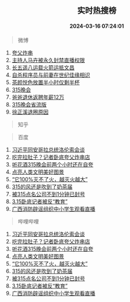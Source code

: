 <div align="center"><h2>实时热搜榜</h2><h4>2024-03-16 07:24:01</h4></div>

> 微博  

1. [夸父炸串](https://s.weibo.com/weibo?q=%E5%A4%B8%E7%88%B6%E7%82%B8%E4%B8%B2&t=31&band_rank=1&Refer=top)<br />
2. [主持人马卉被永久封禁直播权限](https://s.weibo.com/weibo?q=%23%E4%B8%BB%E6%8C%81%E4%BA%BA%E9%A9%AC%E5%8D%89%E8%A2%AB%E6%B0%B8%E4%B9%85%E5%B0%81%E7%A6%81%E7%9B%B4%E6%92%AD%E6%9D%83%E9%99%90%23&t=31&band_rank=2&Refer=top)<br />
3. [长五遥八运载火箭运抵文昌](https://s.weibo.com/weibo?q=%23%E9%95%BF%E4%BA%94%E9%81%A5%E5%85%AB%E8%BF%90%E8%BD%BD%E7%81%AB%E7%AE%AD%E8%BF%90%E6%8A%B5%E6%96%87%E6%98%8C%23&t=31&band_rank=3&Refer=top)<br />
4. [自杀程序员与前妻在世纪佳缘相识](https://s.weibo.com/weibo?q=%23%E8%87%AA%E6%9D%80%E7%A8%8B%E5%BA%8F%E5%91%98%E4%B8%8E%E5%89%8D%E5%A6%BB%E5%9C%A8%E4%B8%96%E7%BA%AA%E4%BD%B3%E7%BC%98%E7%9B%B8%E8%AF%86%23&t=31&band_rank=4&Refer=top)<br />
5. [茶颜悦色放置半小时仅剩半杯](https://s.weibo.com/weibo?q=%23%E8%8C%B6%E9%A2%9C%E6%82%A6%E8%89%B2%E6%94%BE%E7%BD%AE%E5%8D%8A%E5%B0%8F%E6%97%B6%E4%BB%85%E5%89%A9%E5%8D%8A%E6%9D%AF%23&t=31&band_rank=5&Refer=top)<br />
6. [315晚会](https://s.weibo.com/weibo?q=%23315%E6%99%9A%E4%BC%9A%23&t=31&band_rank=6&Refer=top)<br />
7. [爸爸退休返聘年薪12万](https://s.weibo.com/weibo?q=%23%E7%88%B8%E7%88%B8%E9%80%80%E4%BC%91%E8%BF%94%E8%81%98%E5%B9%B4%E8%96%AA12%E4%B8%87%23&t=31&band_rank=7&Refer=top)<br />
8. [315晚会省流版](https://s.weibo.com/weibo?q=%23315%E6%99%9A%E4%BC%9A%E7%9C%81%E6%B5%81%E7%89%88%23&t=31&band_rank=8&Refer=top)<br />
9. [徐正溪退圈原因](https://s.weibo.com/weibo?q=%23%E5%BE%90%E6%AD%A3%E6%BA%AA%E9%80%80%E5%9C%88%E5%8E%9F%E5%9B%A0%23&t=31&band_rank=9&Refer=top)<br />

> 知乎  


> 百度  

1. [习近平同安哥拉总统洛伦索会谈](https://www.baidu.com/s?wd=%E4%B9%A0%E8%BF%91%E5%B9%B3%E5%90%8C%E5%AE%89%E5%93%A5%E6%8B%89%E6%80%BB%E7%BB%9F%E6%B4%9B%E4%BC%A6%E7%B4%A2%E4%BC%9A%E8%B0%88&sa=fyb_news&rsv_dl=fyb_news)<br />
2. [吃完拉肚子？记者卧底夸父炸串店](https://www.baidu.com/s?wd=%E5%90%83%E5%AE%8C%E6%8B%89%E8%82%9A%E5%AD%90%EF%BC%9F%E8%AE%B0%E8%80%85%E5%8D%A7%E5%BA%95%E5%A4%B8%E7%88%B6%E7%82%B8%E4%B8%B2%E5%BA%97&sa=fyb_news&rsv_dl=fyb_news)<br />
3. [听花酒315晚会前两个小时还在自夸](https://www.baidu.com/s?wd=%E5%90%AC%E8%8A%B1%E9%85%92315%E6%99%9A%E4%BC%9A%E5%89%8D%E4%B8%A4%E4%B8%AA%E5%B0%8F%E6%97%B6%E8%BF%98%E5%9C%A8%E8%87%AA%E5%A4%B8&sa=fyb_news&rsv_dl=fyb_news)<br />
4. [点亮人类文明美好图景](https://www.baidu.com/s?wd=%E7%82%B9%E4%BA%AE%E4%BA%BA%E7%B1%BB%E6%96%87%E6%98%8E%E7%BE%8E%E5%A5%BD%E5%9B%BE%E6%99%AF&sa=fyb_news&rsv_dl=fyb_news)<br />
5. [“它100%灭不了火，越灭火越大”](https://www.baidu.com/s?wd=%E2%80%9C%E5%AE%83100%25%E7%81%AD%E4%B8%8D%E4%BA%86%E7%81%AB%EF%BC%8C%E8%B6%8A%E7%81%AD%E7%81%AB%E8%B6%8A%E5%A4%A7%E2%80%9D&sa=fyb_news&rsv_dl=fyb_news)<br />
6. [315的风还是吹到了奶茶届](https://www.baidu.com/s?wd=315%E7%9A%84%E9%A3%8E%E8%BF%98%E6%98%AF%E5%90%B9%E5%88%B0%E4%BA%86%E5%A5%B6%E8%8C%B6%E5%B1%8A&sa=fyb_news&rsv_dl=fyb_news)<br />
7. [被315点名公司不到1分钟已封号](https://www.baidu.com/s?wd=%E8%A2%AB315%E7%82%B9%E5%90%8D%E5%85%AC%E5%8F%B8%E4%B8%8D%E5%88%B01%E5%88%86%E9%92%9F%E5%B7%B2%E5%B0%81%E5%8F%B7&sa=fyb_news&rsv_dl=fyb_news)<br />
8. [3.15卧底记者被反“教育”](https://www.baidu.com/s?wd=3.15%E5%8D%A7%E5%BA%95%E8%AE%B0%E8%80%85%E8%A2%AB%E5%8F%8D%E2%80%9C%E6%95%99%E8%82%B2%E2%80%9D&sa=fyb_news&rsv_dl=fyb_news)<br />
9. [广西消防辟谣组织中小学生观看直播](https://www.baidu.com/s?wd=%E5%B9%BF%E8%A5%BF%E6%B6%88%E9%98%B2%E8%BE%9F%E8%B0%A3%E7%BB%84%E7%BB%87%E4%B8%AD%E5%B0%8F%E5%AD%A6%E7%94%9F%E8%A7%82%E7%9C%8B%E7%9B%B4%E6%92%AD&sa=fyb_news&rsv_dl=fyb_news)<br />

> 哔哩哔哩  

1. [习近平同安哥拉总统洛伦索会谈](https://www.baidu.com/s?wd=%E4%B9%A0%E8%BF%91%E5%B9%B3%E5%90%8C%E5%AE%89%E5%93%A5%E6%8B%89%E6%80%BB%E7%BB%9F%E6%B4%9B%E4%BC%A6%E7%B4%A2%E4%BC%9A%E8%B0%88&sa=fyb_news&rsv_dl=fyb_news)<br />
2. [吃完拉肚子？记者卧底夸父炸串店](https://www.baidu.com/s?wd=%E5%90%83%E5%AE%8C%E6%8B%89%E8%82%9A%E5%AD%90%EF%BC%9F%E8%AE%B0%E8%80%85%E5%8D%A7%E5%BA%95%E5%A4%B8%E7%88%B6%E7%82%B8%E4%B8%B2%E5%BA%97&sa=fyb_news&rsv_dl=fyb_news)<br />
3. [听花酒315晚会前两个小时还在自夸](https://www.baidu.com/s?wd=%E5%90%AC%E8%8A%B1%E9%85%92315%E6%99%9A%E4%BC%9A%E5%89%8D%E4%B8%A4%E4%B8%AA%E5%B0%8F%E6%97%B6%E8%BF%98%E5%9C%A8%E8%87%AA%E5%A4%B8&sa=fyb_news&rsv_dl=fyb_news)<br />
4. [点亮人类文明美好图景](https://www.baidu.com/s?wd=%E7%82%B9%E4%BA%AE%E4%BA%BA%E7%B1%BB%E6%96%87%E6%98%8E%E7%BE%8E%E5%A5%BD%E5%9B%BE%E6%99%AF&sa=fyb_news&rsv_dl=fyb_news)<br />
5. [“它100%灭不了火，越灭火越大”](https://www.baidu.com/s?wd=%E2%80%9C%E5%AE%83100%25%E7%81%AD%E4%B8%8D%E4%BA%86%E7%81%AB%EF%BC%8C%E8%B6%8A%E7%81%AD%E7%81%AB%E8%B6%8A%E5%A4%A7%E2%80%9D&sa=fyb_news&rsv_dl=fyb_news)<br />
6. [315的风还是吹到了奶茶届](https://www.baidu.com/s?wd=315%E7%9A%84%E9%A3%8E%E8%BF%98%E6%98%AF%E5%90%B9%E5%88%B0%E4%BA%86%E5%A5%B6%E8%8C%B6%E5%B1%8A&sa=fyb_news&rsv_dl=fyb_news)<br />
7. [被315点名公司不到1分钟已封号](https://www.baidu.com/s?wd=%E8%A2%AB315%E7%82%B9%E5%90%8D%E5%85%AC%E5%8F%B8%E4%B8%8D%E5%88%B01%E5%88%86%E9%92%9F%E5%B7%B2%E5%B0%81%E5%8F%B7&sa=fyb_news&rsv_dl=fyb_news)<br />
8. [3.15卧底记者被反“教育”](https://www.baidu.com/s?wd=3.15%E5%8D%A7%E5%BA%95%E8%AE%B0%E8%80%85%E8%A2%AB%E5%8F%8D%E2%80%9C%E6%95%99%E8%82%B2%E2%80%9D&sa=fyb_news&rsv_dl=fyb_news)<br />
9. [广西消防辟谣组织中小学生观看直播](https://www.baidu.com/s?wd=%E5%B9%BF%E8%A5%BF%E6%B6%88%E9%98%B2%E8%BE%9F%E8%B0%A3%E7%BB%84%E7%BB%87%E4%B8%AD%E5%B0%8F%E5%AD%A6%E7%94%9F%E8%A7%82%E7%9C%8B%E7%9B%B4%E6%92%AD&sa=fyb_news&rsv_dl=fyb_news)<br />
